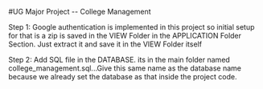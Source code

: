 #UG Major Project -- College Management

Step 1: Google authentication is implemented in this project so initial setup for that is a zip is saved in the VIEW Folder in the APPLICATION Folder Section. Just extract it and save it in the VIEW Folder itself

Step 2: Add SQL file in the DATABASE. its in the main folder named college_management.sql...Give this same name as the database name because we already set the database as that inside the project code.
